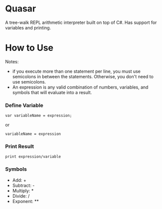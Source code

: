# Quasar
A tree-walk REPL arithmetic interpreter built on top of C#. Has support for variables and printing.

# How to Use

Notes: 

- if you execute more than one statement per line, you must use semicolons in between the statements. Otherwise, you don't need to use semicolons.
- An expression is any valid combination of numbers, variables, and symbols that will evaluate into a result.

### Define Variable
```
var variableName = expression;
```
or
```
variableName = expression
```

### Print Result
```
print expression/variable
```

### Symbols
- Add: +
- Subtract: -
- Multiply: *
- Divide: /
- Exponent: **

